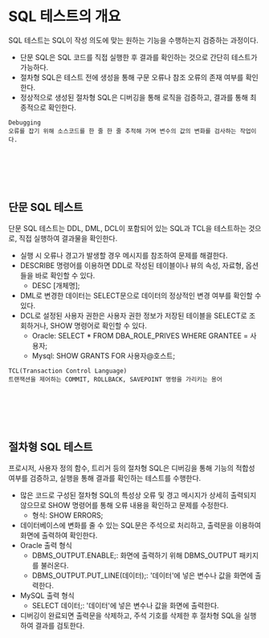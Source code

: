 # SQL 테스트의 개요
SQL 테스트는 SQL이 작성 의도에 맞는 원하는 기능을 수행하는지 검증하는 과정이다.
- 단문 SQL은 SQL 코드를 직접 실행한 후 결과를 확인하는 것으로 간단히 테스트가 가능하다.
- 절차형 SQL은 테스트 전에 생성을 통해 구문 오류나 참조 오류의 존재 여부를 확인한다.
- 정상적으로 생성된 절차형 SQL은 디버깅을 통해 로직을 검증하고, 결과를 통해 최종적으로 확인한다.

```
Debugging
오류를 잡기 위해 소스코드를 한 줄 한 줄 추적해 가며 변수의 값의 변화를 검사하는 작업이다.
```

<br>
<br>
<br>
<br>

## 단문 SQL 테스트
단문 SQL 테스트는 DDL, DML, DCL이 포함되어 있는 SQL과 TCL을 테스트하는 것으로, 직접 실행하여 결과물을 확인한다.
- 실행 시 오류나 경고가 발생할 경우 메시지를 참조하여 문제를 해결한다.
- DESCRIBE 명령어를 이용하면 DDL로 작성된 테이블이나 뷰의 속성, 자료형, 옵션들을 바로 확인할 수 있다.
    * DESC [개체명];
- DML로 변경한 데이터는 SELECT문으로 데이터의 정상적인 변경 여부를 확인할 수 있다.
- DCL로 설정된 사용자 권한은 사용자 권한 정보가 저장된 테이블을 SELECT로 조회하거나, SHOW 명령어로 확인할 수 있다.
    * Oracle: SELECT * FROM DBA_ROLE_PRIVES WHERE GRANTEE = 사용자;
    * Mysql: SHOW GRANTS FOR 사용자@호스트;

```
TCL(Transaction Control Language)
트랜잭션을 제어하는 COMMIT, ROLLBACK, SAVEPOINT 명령을 가리키는 용어
```

<br>
<br>
<br>
<br>

## 절차형 SQL 테스트
프로시저, 사용자 정의 함수, 트리거 등의 절차형 SQL은 디버깅을 통해 기능의 적합성 여부를 검증하고, 실행을 통해 결과를 확인하는 테스트를 수행한다.
- 많은 코드로 구성된 절차형 SQL의 특성상 오류 및 경고 메시지가 상세히 출력되지 않으므로 SHOW 명령어를 통해 오류 내용을 확인하고 문제를 수정한다.
    * 형식: SHOW ERRORS;
- 데이터베이스에 변화를 줄 수 있는 SQL문은 주석으로 처리하고, 출력문을 이용하여 화면에 출력하여 확인한다.
- Oracle 출력 형식
    * DBMS_OUTPUT.ENABLE;: 화면에 출력하기 위해 DBMS_OUTPUT 패키지를 불러온다.
    * DBMS_OUTPUT.PUT_LINE(데이터);: '데이터'에 넣은 변수나 값을 화면에 출력한다.
- MySQL 출력 형식
    * SELECT 데이터;: '데이터'에 넣은 변수나 값을 화면에 출력한다.
- 디버깅이 완료되면 출력문을 삭제하고, 주석 기호를 삭제한 후 절차형 SQL을 실행하여 결과를 검토한다.
             
